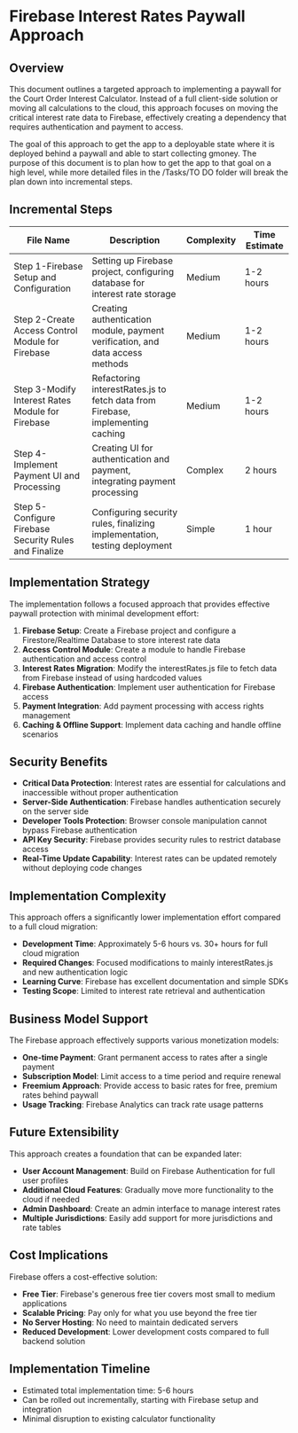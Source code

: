 # Firebase Interest Rates Paywall Approach

## Overview

This document outlines a targeted approach to implementing a paywall for the Court Order Interest Calculator. Instead of a full client-side solution or moving all calculations to the cloud, this approach focuses on moving the critical interest rate data to Firebase, effectively creating a dependency that requires authentication and payment to access.

The goal of this approach to get the app to a deployable state where it is deployed behind a paywall and able to start collecting gmoney. The purpose of this document is to plan how to get the app to that goal on a high level, while more detailed files in the /Tasks/TO DO folder will break the plan down into incremental steps.

## Incremental Steps

| File Name | Description | Complexity | Time Estimate |
| --- | --- | --- | --- |
| Step 1-Firebase Setup and Configuration | Setting up Firebase project, configuring database for interest rate storage | Medium | 1-2 hours |
| Step 2-Create Access Control Module for Firebase | Creating authentication module, payment verification, and data access methods | Medium | 1-2 hours |
| Step 3-Modify Interest Rates Module for Firebase | Refactoring interestRates.js to fetch data from Firebase, implementing caching | Medium | 1-2 hours |
| Step 4-Implement Payment UI and Processing | Creating UI for authentication and payment, integrating payment processing | Complex | 2 hours |
| Step 5-Configure Firebase Security Rules and Finalize | Configuring security rules, finalizing implementation, testing deployment | Simple | 1 hour |

## Implementation Strategy

The implementation follows a focused approach that provides effective paywall protection with minimal development effort:

1.  **Firebase Setup**: Create a Firebase project and configure a Firestore/Realtime Database to store interest rate data
2.  **Access Control Module**: Create a module to handle Firebase authentication and access control
3.  **Interest Rates Migration**: Modify the interestRates.js file to fetch data from Firebase instead of using hardcoded values
4.  **Firebase Authentication**: Implement user authentication for Firebase access
5.  **Payment Integration**: Add payment processing with access rights management
6.  **Caching & Offline Support**: Implement data caching and handle offline scenarios

## Security Benefits

*   **Critical Data Protection**: Interest rates are essential for calculations and inaccessible without proper authentication
*   **Server-Side Authentication**: Firebase handles authentication securely on the server side
*   **Developer Tools Protection**: Browser console manipulation cannot bypass Firebase authentication
*   **API Key Security**: Firebase provides security rules to restrict database access
*   **Real-Time Update Capability**: Interest rates can be updated remotely without deploying code changes

## Implementation Complexity

This approach offers a significantly lower implementation effort compared to a full cloud migration:

*   **Development Time**: Approximately 5-6 hours vs. 30+ hours for full cloud migration
*   **Required Changes**: Focused modifications to mainly interestRates.js and new authentication logic
*   **Learning Curve**: Firebase has excellent documentation and simple SDKs
*   **Testing Scope**: Limited to interest rate retrieval and authentication

## Business Model Support

The Firebase approach effectively supports various monetization models:

*   **One-time Payment**: Grant permanent access to rates after a single payment
*   **Subscription Model**: Limit access to a time period and require renewal
*   **Freemium Approach**: Provide access to basic rates for free, premium rates behind paywall
*   **Usage Tracking**: Firebase Analytics can track rate usage patterns

## Future Extensibility

This approach creates a foundation that can be expanded later:

*   **User Account Management**: Build on Firebase Authentication for full user profiles
*   **Additional Cloud Features**: Gradually move more functionality to the cloud if needed
*   **Admin Dashboard**: Create an admin interface to manage interest rates
*   **Multiple Jurisdictions**: Easily add support for more jurisdictions and rate tables

## Cost Implications

Firebase offers a cost-effective solution:

*   **Free Tier**: Firebase's generous free tier covers most small to medium applications
*   **Scalable Pricing**: Pay only for what you use beyond the free tier
*   **No Server Hosting**: No need to maintain dedicated servers
*   **Reduced Development**: Lower development costs compared to full backend solution

## Implementation Timeline

*   Estimated total implementation time: 5-6 hours
*   Can be rolled out incrementally, starting with Firebase setup and integration
*   Minimal disruption to existing calculator functionality